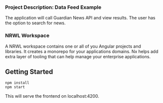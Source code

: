 
### Project Description: Data Feed Example
The application will call Guardian News API and view results. The user has the option to search for news.


### NRWL Workspace
A NRWL workspace contains one or all of you Angular projects and libraries. It creates a monorepo for your applications domains. Nx helps add extra layer of tooling that can help manage your enterprise applications.

## Getting Started

```
npm install
npm start
```

This will serve the frontend on localhost:4200.
